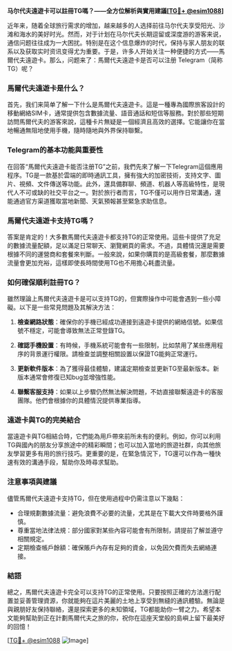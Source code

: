**马尔代夫遠遊卡可以註冊TG嗎？——全方位解析與實用建議[[TG💪+ @esim1088](https://t.me/s/esim1088)]**

近年来，随着全球旅行需求的增加，越来越多的人选择前往马尔代夫享受阳光、沙滩和海水的美好时光。然而，对于计划在马尔代夫长期逗留或深度游的游客来说，通信问题往往成为一大困扰。特别是在这个信息爆炸的时代，保持与家人朋友的联系以及获取实时资讯变得尤为重要。于是，许多人开始关注一种便捷的方式——馬爾代夫遠遊卡。那么，问题来了：馬爾代夫遠遊卡是否可以注册 Telegram（简称TG）呢？

### 馬爾代夫遠遊卡是什么？

首先，我们来简单了解一下什么是馬爾代夫遠遊卡。這是一種專為國際旅客設計的移動網絡SIM卡，通常提供包含數據流量、語音通話和短信等服務。對於那些短期訪問馬爾代夫的游客來說，這種卡片無疑是一個經濟且高效的選擇。它能讓你在當地暢通無阻地使用手機，隨時隨地與外界保持聯繫。

### Telegram的基本功能與重要性

在回答“馬爾代夫遠遊卡能否注册TG”之前，我們先來了解一下Telegram這個應用程序。TG是一款基於雲端的即時通訊工具，擁有強大的加密技術，支持文字、圖片、視頻、文件傳送等功能。此外，還具備群聊、頻道、机器人等高級特性，是現代人不可或缺的社交平台之一。對於旅行者而言，TG不僅可以用作日常溝通，還能通過官方渠道獲取當地新聞、天氣預報甚至緊急求助信息。

### 馬爾代夫遠遊卡支持TG嗎？

答案是肯定的！大多數馬爾代夫遠遊卡都支持TG的正常使用。這些卡提供了充足的數據流量配額，足以滿足日常聊天、瀏覽網頁的需求。不過，具體情況還是需要根據不同的運營商和套餐來判斷。一般來說，如果你購買的是高級套餐，那麼數據流量會更加充裕，這樣即使長時間使用TG也不用擔心耗盡流量。

### 如何確保順利註冊TG？

雖然理論上馬爾代夫遠遊卡是可以支持TG的，但實際操作中可能會遇到一些小障礙。以下是一些常見問題及其解決方法：

1. **檢查網路狀態**：確保你的手機已經成功連接到遠遊卡提供的網絡信號。如果信號不穩定，可能會導致無法正常登錄TG。
   
2. **確認手機設置**：有時候，手機系統可能會有一些限制，比如禁用了某些應用程序的背景運行權限。請檢查並調整相關設置以保證TG能夠正常運行。

3. **更新軟件版本**：為了獲得最佳體驗，建議定期檢查並更新TG至最新版本。新版本通常會修復已知bug並增強性能。

4. **聯繫客服支持**：如果以上步驟仍然無法解決問題，不妨直接聯繫遠遊卡的客服團隊。他們會根據你的具體情況提供專業指導。

### 遠遊卡與TG的完美結合

當遠遊卡與TG相結合時，它們能為用戶帶來前所未有的便利。例如，你可以利用TG與國內的朋友分享旅途中的精彩瞬間；也可以加入當地的旅遊社群，向其他旅友學習更多有用的旅行技巧。更重要的是，在緊急情況下，TG還可以作為一種快速有效的溝通手段，幫助你及時尋求幫助。

### 注意事項與建議

儘管馬爾代夫遠遊卡支持TG，但在使用過程中仍需注意以下幾點：
- 合理規劃數據流量：避免浪費不必要的流量，尤其是在下載大文件時要格外謹慎。
- 尊重當地法律法規：部分國家對某些內容可能會有所限制，請提前了解並遵守相關規定。
- 定期檢查帳戶餘額：確保賬戶內存有足夠的資金，以免因欠費而失去網絡連接。

### 結語

總之，馬爾代夫遠遊卡完全可以支持TG的正常使用。只要按照正確的方法進行配置並妥善管理資源，你就能夠在這片美麗的土地上享受到無縫的通訊體驗。無論是與親朋好友保持聯絡，還是探索更多的未知領域，TG都能助你一臂之力。希望本文能夠幫助到正在計劃馬爾代夫之旅的你，祝你在這座天堂般的島嶼上留下最美好的回憶！

[[TG💪+ @esim1088](https://t.me/s/esim1088) ![Image](https://i.postimg.cc/4NQfJmqS/Snipaste-2025-05-13-00-14-12.png)]